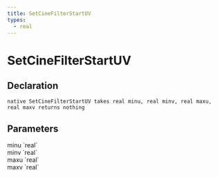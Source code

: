 ```yaml
---
title: SetCineFilterStartUV
types:
  - real
---
```


# SetCineFilterStartUV

## Declaration

```
native SetCineFilterStartUV takes real minu, real minv, real maxu, real maxv returns nothing
```

## Parameters
<dl>
  <dt>minu `real`</dt>
  <dd></dd>

  <dt>minv `real`</dt>
  <dd></dd>

  <dt>maxu `real`</dt>
  <dd></dd>

  <dt>maxv `real`</dt>
  <dd></dd>
</dl>